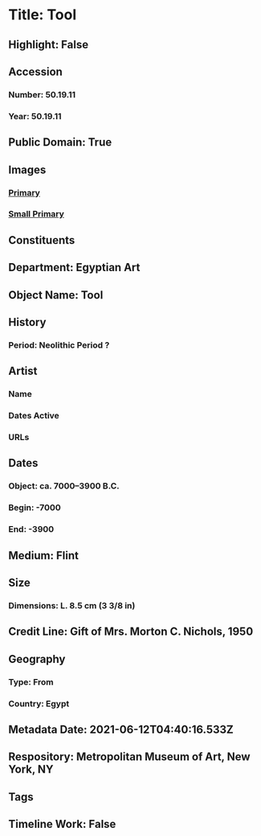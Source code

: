 # Title: Tool
## Highlight: False
## Accession
### Number: 50.19.11
### Year: 50.19.11
## Public Domain: True
## Images
### [Primary](https://images.metmuseum.org/CRDImages/eg/original/chr50.19.11.jpg)
### [Small Primary](https://images.metmuseum.org/CRDImages/eg/web-large/chr50.19.11.jpg)
## Constituents
## Department: Egyptian Art
## Object Name: Tool
## History
### Period: Neolithic Period ?
## Artist
### Name
### Dates Active
### URLs
## Dates
### Object: ca. 7000–3900 B.C.
### Begin: -7000
### End: -3900
## Medium: Flint
## Size
### Dimensions: L. 8.5 cm (3 3/8 in)
## Credit Line: Gift of Mrs. Morton C. Nichols, 1950
## Geography
### Type: From
### Country: Egypt
## Metadata Date: 2021-06-12T04:40:16.533Z
## Respository: Metropolitan Museum of Art, New York, NY
## Tags
## Timeline Work: False